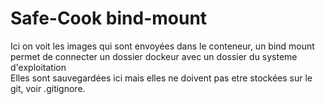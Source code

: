# Safe-Cook   bind-mount

Ici on voit les images qui sont envoyées dans le conteneur, un bind mount permet de connecter un dossier dockeur avec un dossier du systeme d'exploitation<br />
Elles sont sauvegardées ici mais elles ne doivent pas etre stockées sur le git, voir .gitignore. <br />

